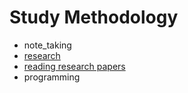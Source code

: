 # Study Methodology

* note_taking
* [research](research.md)
* [reading research papers](reading_research_papers.md)
* programming
